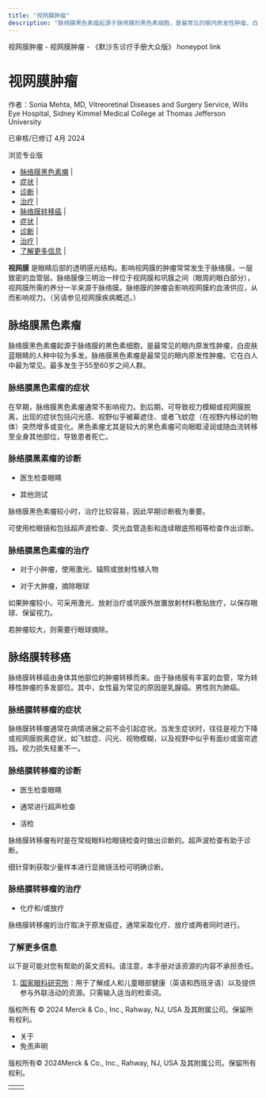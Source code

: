 ```yaml
---
title: "视网膜肿瘤"
description: "脉络膜黑色素瘤起源于脉络膜的黑色素细胞，是最常见的眼内原发性肿瘤，白皮肤蓝眼睛的人种中较为多发。脉络膜黑色素瘤是最常见的眼内原发性肿瘤。它在白人中最为常见。最多发生于55至60岁之间人群。"
---
```


﻿视网膜肿瘤 \- 视网膜肿瘤 \- 《默沙东诊疗手册大众版》 honeypot link

# 视网膜肿瘤

作者：Sonia Mehta, MD, Vitreoretinal Diseases and Surgery Service, Wills Eye
Hospital, Sidney Kimmel Medical College at Thomas Jefferson University

已审核/已修订 4月 2024

浏览专业版

- [脉络膜黑色素瘤](#脉络膜黑色素瘤_v23683291_zh) \|
- [症状](#症状_v23683296_zh) \|
- [诊断](#诊断_v23683299_zh) \|
- [治疗](#治疗_v23683310_zh) \|
- [脉络膜转移癌](#脉络膜转移癌_v23683319_zh) \|
- [症状](#症状_v23683324_zh) \|
- [诊断](#诊断_v23683328_zh) \|
- [治疗](#治疗_v23683340_zh) \|
- [了解更多信息](#了解更多信息_v64012340_zh) \|

**视网膜** 是眼睛后部的透明感光结构。影响视网膜的肿瘤常常发生于脉络膜，一层致密的血管层。脉络膜像三明治一样位于视网膜和巩膜之间（眼周的眼白部分），视网膜所需的养分一半来源于脉络膜。脉络膜的肿瘤会影响视网膜的血液供应，从而影响视力。（另请参见视网膜疾病概述。）

## 脉络膜黑色素瘤

脉络膜黑色素瘤起源于脉络膜的黑色素细胞，是最常见的眼内原发性肿瘤，白皮肤蓝眼睛的人种中较为多发。脉络膜黑色素瘤是最常见的眼内原发性肿瘤。它在白人中最为常见。最多发生于55至60岁之间人群。

### 脉络膜黑色素瘤的症状

在早期，脉络膜黑色素瘤通常不影响视力。到后期，可导致视力模糊或视网膜脱离，出现的症状包括闪光感、视野似乎被幕遮住、或者飞蚊症（在视野内移动的物体）突然增多或变化。黑色素瘤尤其是较大的黑色素瘤可向眼眶浸润或随血流转移至全身其他部位，导致患者死亡。

### 脉络膜黑素瘤的诊断

- 医生检查眼睛

- 其他测试


脉络膜黑色素瘤较小时，治疗比较容易，因此早期诊断极为重要。

可使用检眼镜和包括超声波检查、荧光血管造影和连续眼底照相等检查作出诊断。

### 脉络膜黑色素瘤的治疗

- 对于小肿瘤，使用激光、辐照或放射性植入物

- 对于大肿瘤，摘除眼球


如果肿瘤较小，可采用激光、放射治疗或巩膜外放置放射材料敷贴放疗，以保存眼球、保留视力。

若肿瘤较大，则需要行眼球摘除。

## 脉络膜转移癌

脉络膜转移癌由身体其他部位的肿瘤转移而来。由于脉络膜有丰富的血管，常为转移性肿瘤的多发部位。其中，女性最为常见的原因是乳腺癌。男性则为肺癌。

### 脉络膜转移瘤的症状

脉络膜转移瘤通常在病情进展之前不会引起症状。当发生症状时，往往是视力下降或视网膜脱离症状，如飞蚊症、闪光、视物模糊，以及视野中似乎有面纱或窗帘遮挡。视力损失轻重不一。

### 脉络膜转移瘤的诊断

- 医生检查眼睛

- 通常进行超声检查

- 活检


脉络膜转移瘤有时是在常规眼科检眼镜检查时做出诊断的。超声波检查有助于诊断。

细针穿刺获取少量样本进行显微镜活检可明确诊断。

### 脉络膜转移瘤的治疗

- 化疗和/或放疗


脉络膜转移瘤的治疗取决于原发癌症，通常采取化疗、放疗或两者同时进行。

### 了解更多信息

以下是可能对您有帮助的英文资料。请注意，本手册对该资源的内容不承担责任。

1. [国家眼科研究所](https://www.nei.nih.gov/)：用于了解成人和儿童眼部健康（英语和西班牙语）以及提供参与外联活动的资源。只需输入适当的检索词。



版权所有 © 2024
Merck & Co., Inc., Rahway, NJ, USA 及其附属公司。保留所有权利。

- 关于
- 免责声明

版权所有© 2024Merck & Co., Inc., Rahway, NJ, USA 及其附属公司。保留所有权利。

|     |     |
| --- | --- |
|  |  |